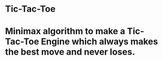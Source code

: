 # Tic-Tac-Toe

# Minimax algorithm to make a Tic-Tac-Toe Engine which always makes the best move and never loses.
